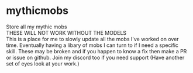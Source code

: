 # mythicmobs
Store all my mythic mobs
    <br/>
THESE WILL NOT WORK WITHOUT THE MODELS
    <br/>
This is a place for me to slowly update all the mobs I've worked on over time. Eventually having a libary of mobs I can turn to if I need a specific skill. These may be broken and if you happen to know a fix then make a PR or issue on github. Join my discord too if you need support (Have another set of eyes look at your work.)
